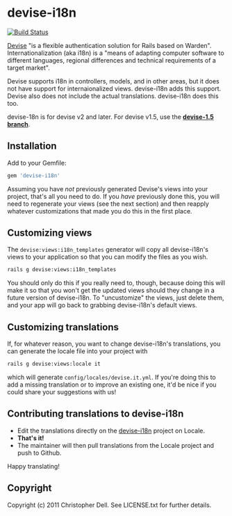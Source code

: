 # devise-i18n

[![Build Status](https://secure.travis-ci.org/tigrish/devise-i18n.png)](http://travis-ci.org/tigrish/devise-i18n)

[Devise](https://github.com/plataformatec/devise) "is a flexible authentication solution for Rails based on Warden". Internationalization (aka i18n) is a "means of adapting computer software to different languages, regional differences and technical requirements of a target market".

Devise supports i18n in controllers, models, and in other areas, but it does not have support for internaionalized views. devise-i18n adds this support. Devise also does not include the actual translations. devise-i18n does this too.

devise-18n is for devise v2 and later. For devise v1.5, use the **[devise-1.5 branch](https://github.com/tigrish/devise-i18n/tree/devise-1.5)**.


## Installation

Add to your Gemfile:
```ruby
gem 'devise-i18n'
```

Assuming you have _not_ previously generated Devise's views into your project, that's all you need to do. If you _have_ previously done this, you will need to regenerate your views (see the next section) and then reapply whatever customizations that made you do this in the first place.


## Customizing views

The `devise:views:i18n_templates` generator will copy all devise-i18n's views to your application so that you can modify the files as you wish.

``` sh
rails g devise:views:i18n_templates
```
You should only do this if you really need to, though, because doing this will make it so that you won't get the updated views should they change in a future version of devise-i18n. To "uncustomize" the views, just delete them, and your app will go back to grabbing devise-i18n's default views.


## Customizing translations

If, for whatever reason, you want to change devise-i18n's translations, you can generate the locale file into your project with 
``` sh
rails g devise:views:locale it
```

which will generate `config/locales/devise.it.yml`. If you're doing this to add a missing translation or to improve an existing one, it'd be nice if you could share your suggestions with us!


## Contributing translations to devise-i18n

- Edit the translations directly on the [devise-i18n](http://www.localeapp.com/projects/377) project on Locale.
- **That's it!**
- The maintainer will then pull translations from the Locale project and push to Github.

Happy translating!

## Copyright

Copyright (c) 2011 Christopher Dell. See LICENSE.txt for
further details.
